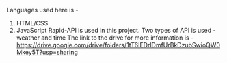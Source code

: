 Languages used here is - 
1) HTML/CSS
2) JavaScript
Rapid-API is used in this project.
Two types of API is used - weather and time
The link to the drive for more information is - https://drive.google.com/drive/folders/1tT6IEDrlDmfUrBkDzubSwioQW0Mkey5T?usp=sharing
